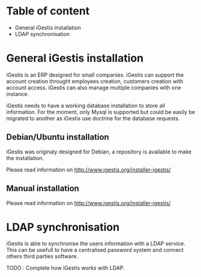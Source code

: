 Table of content
================

* General iGestis installation
* LDAP synchronisation

General iGestis installation
============================

iGestis is an ERP designed for small companies. iGestis can support the account creation
throught employees creation, customers creation with account access. iGestis can also 
manage multiple companies with one instance.

iGestis needs to have a working database installation to store all information. For
the moment, only Mysql is supported but could be easily be migrated to another as
iGestis use doctrine for the database requests.

Debian/Ubuntu installation
--------------------------

iGestis was originaly designed for Debian, a repository is available to make the
installation.

Please read information on http://www.igestis.org/installer-igestis/

Manual installation
-------------------

Please read information on http://www.igestis.org/installer-igestis/

LDAP synchronisation
====================

iGestis is able to synchronise the users information with a LDAP service.
This can be usefull to have a centralised password system and connect others
third parties software.

TODO : Complete how iGestis works with LDAP.
